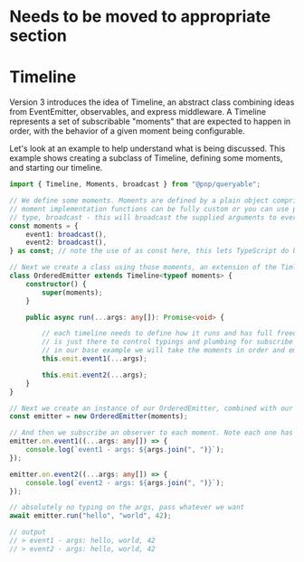 # Needs to be moved to appropriate section

# Timeline

Version 3 introduces the idea of Timeline, an abstract class combining ideas from EventEmitter, observables, and express middleware. A Timeline represents a set of subscribable "moments" that are expected to happen in order, with the behavior of a given moment being configurable.

Let's look at an example to help understand what is being discussed. This example shows creating a subclass of Timeline, defining some moments, and starting our timeline.

```TypeScript
import { Timeline, Moments, broadcast } from "@pnp/queryable";

// We define some moments. Moments are defined by a plain object comprised of a set of keys and moment implementation functions
// moment implementation functions can be fully custom or you can use predefined implementations. For this example we are using the most basic
// type, broadcast - this will broadcast the supplied arguments to every subscribed listener
const moments = {
    event1: broadcast(),
    event2: broadcast(),
} as const; // note the use of as const here, this lets TypeScript do better typing for us later

// Next we create a class using those moments, an extension of the Timline abstract class accepting a set of moments
class OrderedEmitter extends Timeline<typeof moments> {
    constructor() {
        super(moments);
    }

    public async run(...args: any[]): Promise<void> {

        // each timeline needs to define how it runs and has full freedom to do so. The base class
        // is just there to control typings and plumbing for subscribe and emit
        // in our base example we will take the moments in order and emit the args passed to "run"
        this.emit.event1(...args);

        this.emit.event2(...args);
    }
}

// Next we create an instance of our OrderedEmitter, combined with our moments
const emitter = new OrderedEmitter(moments);

// And then we subscribe an observer to each moment. Note each one has no typings currently on the args.
emitter.on.event1((...args: any[]) => {
    console.log(`event1 - args: ${args.join(", ")}`);
});

emitter.on.event2((...args: any[]) => {
    console.log(`event2 - args: ${args.join(", ")}`);
});

// absolutely no typing on the args, pass whatever we want
await emitter.run("hello", "world", 42);

// output
// > event1 - args: hello, world, 42
// > event2 - args: hello, world, 42
```

